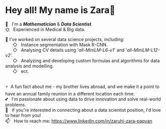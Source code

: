 # Hey all! My name is Zara👋

🌱 &nbsp; I'm a **_Mathematician_** & **_Data Scientist_**.<br>
🌞 &nbsp; Experienced in Medical & Big data. <br>

&#x1F34E; I've worked on several data science projects, including: <br>
 &nbsp; &nbsp; &nbsp; ◇ &nbsp; Instance segmentation with Mask R-CNN. <br>
 &nbsp; &nbsp; &nbsp; ◇ &nbsp; Analysing CV details using '_all-MiniLM-L6-v1_' and '_all-MiniLM-L12-v2_'. <br>
 &nbsp; &nbsp; &nbsp; ◇ &nbsp; Analyzing and developing custom formulas and algorithms for data analysis and modelling.  <br>
 &nbsp; &nbsp; &nbsp; ◇ &nbsp; ect.
 <br><br> 

⚡&nbsp; A fun fact about me - my brother lives abroad, and we make it a point to have an annual family reunion in a different location each time.
<br>
💕 &nbsp; I'm passionate about using data to drive innovation and solve real-world problems. <br>
🍓 &nbsp; If you're interested in connecting about a data scientist position, I'd love to hear from you! <br>
📫 &nbsp; How to reach me: https://www.linkedin.com/in/zaruhi-zara-papyan
